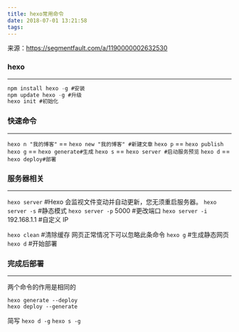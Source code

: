 ```yaml
---
title: hexo常用命令
date: 2018-07-01 13:21:58
tags:
---
```


来源：https://segmentfault.com/a/1190000002632530

### hexo
---
``` js
npm install hexo -g #安装  
npm update hexo -g #升级  
hexo init #初始化
```

### 快速命令
---
`hexo n "我的博客"` == `hexo new "我的博客" #新建文章`
`hexo p` == `hexo publish`
`hexo g` == `hexo generate#生成`
`hexo s` == `hexo server #启动服务预览`
`hexo d` == `hexo deploy#部署`

### 服务器相关
---
`hexo server` #Hexo 会监视文件变动并自动更新，您无须重启服务器。
`hexo server -s` #静态模式
`hexo server -p` 5000 #更改端口
`hexo server -i` 192.168.1.1 #自定义 IP

`hexo clean` #清除缓存 网页正常情况下可以忽略此条命令
`hexo g` #生成静态网页
`hexo d` #开始部署

### 完成后部署
---
两个命令的作用是相同的
```
hexo generate --deploy
hexo deploy --generate
```
简写
`hexo d -g`
`hexo s -g`